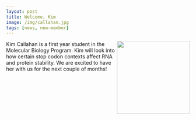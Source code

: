 ```yaml
---
layout: post
title: Welcome, Kim
image: /img/callahan.jpg
tags: [news, new-member]
---
```

<img align="right" src="/img/callahan.jpg" style="width:200px !important;height:200px !important;" />
Kim Callahan is a first year student in the Molecular Biology Program. Kim will look into how certain stop codon contexts affect RNA and protein stability. We are excited to have her with us for the next couple of months!
<br>
<br>

